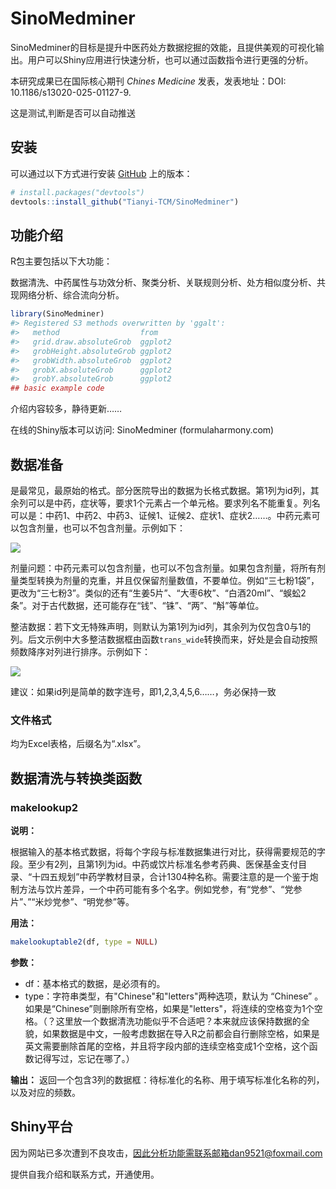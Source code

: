 
<!-- README.md is generated from README.Rmd. Please edit that file -->

# SinoMedminer

<!-- badges: start -->

<!-- badges: end -->

SinoMedminer的目标是提升中医药处方数据挖掘的效能，且提供美观的可视化输出。用户可以Shiny应用进行快速分析，也可以通过函数指令进行更强的分析。

本研究成果已在国际核心期刊 *Chines Medicine* 发表，发表地址：DOI: 10.1186/s13020-025-01127-9.

这是测试,判断是否可以自动推送

## 安装

可以通过以下方式进行安装 [GitHub](https://github.com/) 上的版本：

``` r
# install.packages("devtools")
devtools::install_github("Tianyi-TCM/SinoMedminer")
```

## 功能介绍

R包主要包括以下大功能：

数据清洗、中药属性与功效分析、聚类分析、关联规则分析、处方相似度分析、共现网络分析、综合流向分析。

``` r
library(SinoMedminer)
#> Registered S3 methods overwritten by 'ggalt':
#>   method                  from   
#>   grid.draw.absoluteGrob  ggplot2
#>   grobHeight.absoluteGrob ggplot2
#>   grobWidth.absoluteGrob  ggplot2
#>   grobX.absoluteGrob      ggplot2
#>   grobY.absoluteGrob      ggplot2
## basic example code
```

介绍内容较多，静待更新……

在线的Shiny版本可以访问: SinoMedminer (formulaharmony.com)

## 数据准备
是最常见，最原始的格式。部分医院导出的数据为长格式数据。第1列为id列，其余列可以是中药，症状等，要求1个元素占一个单元格。要求列名不能重复。列名可以是：中药1、中药2、中药3、证候1、证候2、症状1、症状2……。中药元素可以包含剂量，也可以不包含剂量。示例如下：

![](https://secure2.wostatic.cn/static/xxFFeZCdNzBfEzHRTtLJFT/image.png?auth_key=1756908375-gzteFiWhJX9QH9gpv95Vcp-0-f517374d3e9e82a5d4749ba494079d51)

剂量问题：中药元素可以包含剂量，也可以不包含剂量。如果包含剂量，将所有剂量类型转换为剂量的克重，并且仅保留剂量数值，不要单位。例如“三七粉1袋”，更改为“三七粉3”。类似的还有“生姜5片”、“大枣6枚”、“白酒20ml”、“蜈蚣2条”。对于古代数据，还可能存在“钱”、“铢”、“两”、“斛”等单位。

整洁数据：若下文无特殊声明，则默认为第1列为id列，其余列为仅包含0与1的列。后文示例中大多整洁数据框由函数`trans_wide`转换而来，好处是会自动按照频数降序对列进行排序。示例如下：

![](https://secure2.wostatic.cn/static/3dBs9VwBsHJECwF37Q2j2q/image.png?auth_key=1756908375-i2GCaMfkJYPVSzxnbP1yeW-0-7cda7da71830f9e8876377dde6588460)

建议：如果id列是简单的数字连号，即1,2,3,4,5,6……，务必保持一致

### 文件格式

均为Excel表格，后缀名为“.xlsx”。

## 数据清洗与转换类函数
### makelookup2
**说明：**

根据输入的基本格式数据，将每个字段与标准数据集进行对比，获得需要规范的字段。至少有2列，且第1列为id。中药或饮片标准名参考药典、医保基金支付目录、“十四五规划”中药学教材目录，合计1304种名称。需要注意的是一个鉴于炮制方法与饮片差异，一个中药可能有多个名字。例如党参，有“党参”、“党参片”、”“米炒党参”、“明党参”等。

**用法：**
```R
makelookuptable2(df, type = NULL)
```

**参数：**

- df：基本格式的数据，是必须有的。
- type：字符串类型，有"Chinese"和"letters"两种选项，默认为 “Chinese” 。如果是“Chinese”则删除所有空格，如果是"letters"，将连续的空格变为1个空格。（？这里放一个数据清洗功能似乎不合适吧？本来就应该保持数据的全貌，如果数据是中文，一般考虑数据在导入R之前都会自行删除空格，如果是英文需要删除首尾的空格，并且将字段内部的连续空格变成1个空格，这个函数记得写过，忘记在哪了。）

**输出：**
返回一个包含3列的数据框：待标准化的名称、用于填写标准化名称的列，以及对应的频数。

## Shiny平台

因为网站已多次遭到不良攻击，因此分析功能需联系邮箱dan9521@foxmail.com

提供自我介绍和联系方式，开通使用。
